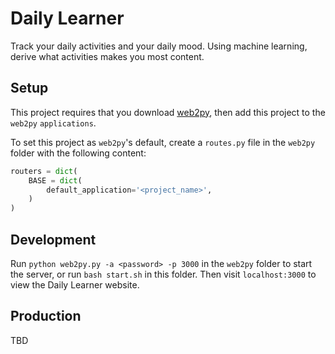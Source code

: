 # Daily Learner

Track your daily activities and your daily mood. Using machine learning, derive what activities makes you most content.

## Setup

This project requires that you download [web2py](http://www.web2py.com/init/default/download), then add this project to the `web2py` `applications`.

To set this project as `web2py`'s default, create a `routes.py` file in the `web2py` folder with the following content:
```python
routers = dict( 
    BASE = dict( 
        default_application='<project_name>', 
    ) 
)
```

## Development

Run `python web2py.py -a <password> -p 3000` in the `web2py` folder to start the server, or run `bash start.sh` in this folder. Then visit `localhost:3000` to view the Daily Learner website.

## Production

TBD
